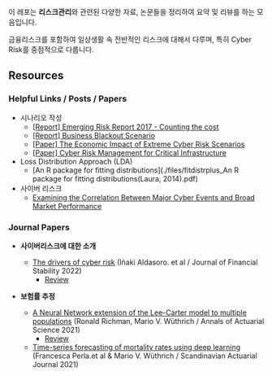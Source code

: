 이 레포는 **리스크관리**와 관련된 다양한 자료, 논문들을 정리하여 요약 및 리뷰를 하는 모음입니다.

금융리스크를 포함하여 일상생활 속 전반적인 리스크에 대해서 다루며, 특히 Cyber Risk를 중점적으로 다룹니다.

## Resources

### Helpful Links / Posts / Papers

- 시나리오 작성
  - [[Report] Emerging Risk Report 2017 - Counting the cost](./files/emerging_risk_report_2017.pdf)
  - [[Report] Business Blackout Scenario](./files/business_blackout_scenario.pdf)
  - [[Paper] The Economic Impact of Extreme Cyber Risk Scenarios](./files/the_economic_impact_of_extreme_cyber_risk_scenarios.pdf)
  - [[Paper] Cyber Risk Management for Critical Infrastructure](./files/cyber_risk_management_for_critical_infrastructure.pdf)
- Loss Distribution Approach (LDA)
  - [An R package for fitting distributions](./files/fitdistrplus_An R package for fitting distributions(Laura, 2014).pdf)
- 사이버 리스크
  - [Examining the Correlation Between Major Cyber Events and Broad Market Performance](./files/Sep-2023-Cyber-Report-ILS-Publish.pdf)

### Journal Papers

- **사이버리스크에 대한 소개**
  - [The drivers of cyber risk](./files/Aldasoro_JFS_2022.pdf) (Iñaki Aldasoro. et al / Journal of Financial Stability 2022)
    - [Review](./review/the_drivers_of_cyber_risk.md)

- **보험률 추정**
  - [A Neural Network extension of the Lee-Carter model to multiple populations](./files/Richman_and_Wuthrich_AAS_2021.pdf) (Ronald Richman, Mario V. Wüthrich / Annals of Actuarial Science 2021)
    - [Review](https://newindow.tistory.com/319)
  - [Time-series forecasting of mortality rates using deep learning](./files/Perla_et_al_SAJ_2021.pdf) (Francesca Perla.et al & Mario V. Wüthrich / Scandinavian Actuarial Journal 2021)
